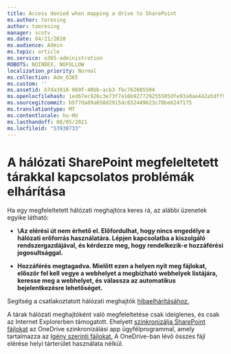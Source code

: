 ```yaml
---
title: Access denied when mapping a drive to SharePoint
ms.author: toresing
author: tomresing
manager: scotv
ms.date: 04/21/2020
ms.audience: Admin
ms.topic: article
ms.service: o365-administration
ROBOTS: NOINDEX, NOFOLLOW
localization_priority: Normal
ms.collection: Adm_O365
ms.custom: ''
ms.assetid: b7da3918-969f-40bb-acb3-fbc762605504
ms.openlocfilehash: 1ed67ec926c3e73f7a16b927729255505dfe93a0ae442a5dff9400afafb41d8e
ms.sourcegitcommit: b5f7da89a650d2915dc652449623c78be6247175
ms.translationtype: MT
ms.contentlocale: hu-HU
ms.lasthandoff: 08/05/2021
ms.locfileid: "53938733"
---
```

# <a name="fix-problems-with-sharepoint-libraries-mapped-to-network-drives"></a>A hálózati SharePoint megfeleltetett tárakkal kapcsolatos problémák elhárítása

Ha egy megfeleltetett hálózati meghajtóra keres rá, az alábbi üzenetek egyike látható:
  
- **\\Az elérési út nem érhető el. Előfordulhat, hogy nincs engedélye a hálózati erőforrás használatára. Lépjen kapcsolatba a kiszolgáló rendszergazdájával, és kérdezze meg, hogy rendelkezik-e hozzáférési jogosultsággal.**

- **Hozzáférés megtagadva. Mielőtt ezen a helyen nyit meg fájlokat, először fel kell vegye a webhelyet a megbízható webhelyek listájára, keresse meg a webhelyet, és válassza az automatikus bejelentkezésre lehetőséget.**

Segítség a csatlakoztatott hálózati meghajtók [hibaelhárításához.](https://docs.microsoft.com/sharepoint/support/administration/troubleshoot-mapped-network-drives)
  
A tárak hálózati meghajtóként való megfeleltetése csak ideiglenes, és csak az Internet Explorerben támogatott. Ehelyett [szinkronizálja SharePoint fájlokat](https://support.office.com/article/6de9ede8-5b6e-4503-80b2-6190f3354a88.aspx) az OneDrive szinkronizálási app ügyfélprogrammal, amely tartalmazza az [Igény szerinti fájlokat.](https://support.office.com/article/0e6860d3-d9f3-4971-b321-7092438fb38e.aspx) A OneDrive-ban lévő összes fájl elérése helyi tárterület használata nélkül.
  